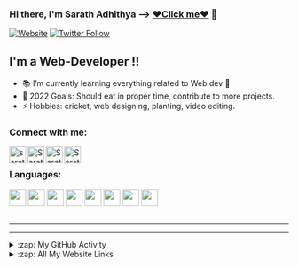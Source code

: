 ### Hi there, I'm Sarath Adhithya --> [❤Click me❤][website] 👋 

[![Website](https://img.shields.io/website?label=My-Portfolio&style=for-the-badge&url=https%3A%2F%2Fsarathadhi.netlify.app)](https://sarathadhi.netlify.app/)
[![Twitter Follow](https://img.shields.io/twitter/follow/AdhithyaSarath?color=1DA1F2&logo=twitter&style=for-the-badge)](https://twitter.com/AdhithyaSarath)

## I'm a Web-Developer !!

- 📚 I’m currently learning everything related to Web dev 🤣
- 🥅 2022 Goals: Should eat in proper time, contribute to more projects.
- ⚡ Hobbies: cricket, web designing, planting, video editing.

### Connect with me:

[<img align="left" alt="sarathadhi.netlify.app" width="30px" src="https://img.icons8.com/color/48/000000/internet--v2.gif" />][website]
[<img align="left" alt="Sarath | Twitter" width="30px" src="https://img.icons8.com/color/48/000000/twitter--v2.gif" />][twitter]
[<img align="left" alt="Sarath | LinkedIn" width="30px" src="https://img.icons8.com/color/48/000000/linkedin-2--v2.gif" />][linkedin]
[<img align="left" alt="Sarath | Instagram" width="30px" src="https://img.icons8.com/color/48/000000/instagram-new--v2.gif" />][instagram]

<br />

### Languages:

<img align="center" width="30px" src="https://cdn.jsdelivr.net/gh/devicons/devicon/icons/c/c-original.svg" />
<img align="center" width="30px" src="https://cdn.jsdelivr.net/gh/devicons/devicon/icons/cplusplus/cplusplus-original.svg" />
<img align="center" width="30px" src="https://cdn.jsdelivr.net/gh/devicons/devicon/icons/python/python-original-wordmark.svg" />
<img align="center" width="30px" src="https://cdn.jsdelivr.net/gh/devicons/devicon/icons/html5/html5-plain-wordmark.svg" />
<img align="center" width="30px" src="https://cdn.jsdelivr.net/gh/devicons/devicon/icons/css3/css3-plain-wordmark.svg" />
<img align="center" width="30px" src="https://cdn.jsdelivr.net/gh/devicons/devicon/icons/javascript/javascript-plain.svg" />
<img align="center" width="30px" src="https://cdn.jsdelivr.net/gh/devicons/devicon/icons/react/react-original-wordmark.svg" />
<img align="center" width="30px" src="https://cdn.jsdelivr.net/gh/devicons/devicon/icons/php/php-plain.svg" />

<br />
<br />

---



---

<details>
  <summary>:zap: My GitHub Activity</summary>
  
<!--START_SECTION:activity-->
  1. Excel to database
  2. APIs
<!--END_SECTION:activity-->

</details>

<details>
  <summary>:zap: All My Website Links</summary>

  (My portfolio: )[https://sarathadhi.netlify.app]

</details>

[website]: https://sarathadhi.netlify.app
[twitter]: https://twitter.com/AdhithyaSarath
[youtube]: https://youtube.com/
[instagram]: https://www.instagram.com/sarath_adhithya/
[linkedin]: https://www.linkedin.com/in/sarath-adhithya-145427225/

